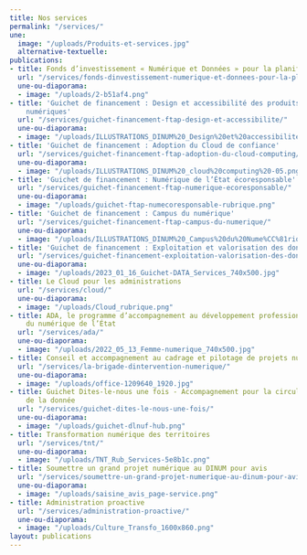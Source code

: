 ```yaml
---
title: Nos services
permalink: "/services/"
une:
  image: "/uploads/Produits-et-services.jpg"
  alternative-textuelle: 
publications:
- title: Fonds d’investissement « Numérique et Données » pour la planification écologique
  url: "/services/fonds-dinvestissement-numerique-et-donnees-pour-la-planification-ecologique/"
  une-ou-diaporama:
  - image: "/uploads/2-b51af4.png"
- title: 'Guichet de financement : Design et accessibilité des produits et services
    numériques'
  url: "/services/guichet-financement-ftap-design-et-accessibilite/"
  une-ou-diaporama:
  - image: "/uploads/ILLUSTRATIONS_DINUM%20_Design%20et%20accessibilite%CC%81-02.png"
- title: 'Guichet de financement : Adoption du Cloud de confiance'
  url: "/services/guichet-financement-ftap-adoption-du-cloud-computing/ "
  une-ou-diaporama:
  - image: "/uploads/ILLUSTRATIONS_DINUM%20_cloud%20computing%20-05.png"
- title: 'Guichet de financement : Numérique de l’État écoresponsable'
  url: "/services/guichet-financement-ftap-numerique-ecoresponsable/"
  une-ou-diaporama:
  - image: "/uploads/guichet-ftap-numecoresponsable-rubrique.png"
- title: 'Guichet de financement : Campus du numérique'
  url: "/services/guichet-financement-ftap-campus-du-numerique/"
  une-ou-diaporama:
  - image: "/uploads/ILLUSTRATIONS_DINUM%20_Campus%20du%20Nume%CC%81rique-08.png"
- title: 'Guichet de financement : Exploitation et valorisation des données'
  url: "/services/guichet-financement-exploitation-valorisation-des-donnees/"
  une-ou-diaporama:
  - image: "/uploads/2023_01_16_Guichet-DATA_Services_740x500.jpg"
- title: Le Cloud pour les administrations
  url: "/services/cloud/"
  une-ou-diaporama:
  - image: "/uploads/Cloud_rubrique.png"
- title: ADA, le programme d’accompagnement au développement professionnel des agentes
    du numérique de l’État
  url: "/services/ada/"
  une-ou-diaporama:
  - image: "/uploads/2022_05_13_Femme-numerique_740x500.jpg"
- title: Conseil et accompagnement au cadrage et pilotage de projets numériques
  url: "/services/la-brigade-dintervention-numerique/"
  une-ou-diaporama:
  - image: "/uploads/office-1209640_1920.jpg"
- title: Guichet Dites-le-nous une fois - Accompagnement pour la circulation et l’exploitation
    de la donnée
  url: "/services/guichet-dites-le-nous-une-fois/"
  une-ou-diaporama:
  - image: "/uploads/guichet-dlnuf-hub.png"
- title: Transformation numérique des territoires
  url: "/services/tnt/"
  une-ou-diaporama:
  - image: "/uploads/TNT_Rub_Services-5e8b1c.png"
- title: Soumettre un grand projet numérique au DINUM pour avis
  url: "/services/soumettre-un-grand-projet-numerique-au-dinum-pour-avis/"
  une-ou-diaporama:
  - image: "/uploads/saisine_avis_page-service.png"
- title: Administration proactive
  url: "/services/administration-proactive/"
  une-ou-diaporama:
  - image: "/uploads/Culture_Transfo_1600x860.png"
layout: publications
---
```


